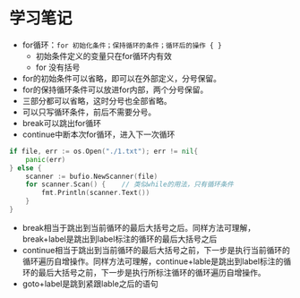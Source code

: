 # 学习笔记

* for循环：` for 初始化条件；保持循环的条件；循环后的操作 { } ` 
    * 初始条件定义的变量只在for循环内有效
    * for 没有括号
* for的初始条件可以省略，即可以在外部定义，分号保留。
* for的保持循环条件可以放进for内部，两个分号保留。
* 三部分都可以省略，这时分号也全部省略。
* 可以只写循环条件，前后不需要分号。
* break可以跳出for循环
* continue中断本次for循环，进入下一次循环
```go
if file, err := os.Open("./1.txt"); err != nil{
    panic(err)
} else {
    scanner := bufio.NewScanner(file)
    for scanner.Scan() {    // 类似while的用法，只有循环条件
        fmt.Println(scanner.Text())
    }
}
```
* break相当于跳出到当前循环的最后大括号之后。同样方法可理解，break+label是跳出到label标注的循环的最后大括号之后
* continue相当于跳出到当前循环的最后大括号之前，下一步是执行当前循环的循环遍历自增操作。同样方法可理解，continue+lable是跳出到label标注的循环的最后大括号之前，下一步是执行所标注循环的循环遍历自增操作。
* goto+label是跳到紧跟lable之后的语句